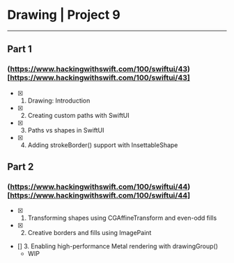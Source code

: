 #  Drawing | Project 9






___

## Part 1
### (https://www.hackingwithswift.com/100/swiftui/43)[https://www.hackingwithswift.com/100/swiftui/43]

- [x] 1. Drawing: Introduction
- [x] 2. Creating custom paths with SwiftUI
- [x] 3. Paths vs shapes in SwiftUI
- [x] 4. Adding strokeBorder() support with InsettableShape

## Part 2
### (https://www.hackingwithswift.com/100/swiftui/44)[https://www.hackingwithswift.com/100/swiftui/44]

- [x] 1. Transforming shapes using CGAffineTransform and even-odd fills
- [x] 2. Creative borders and fills using ImagePaint
- [] 3. Enabling high-performance Metal rendering with drawingGroup()
    - WIP

